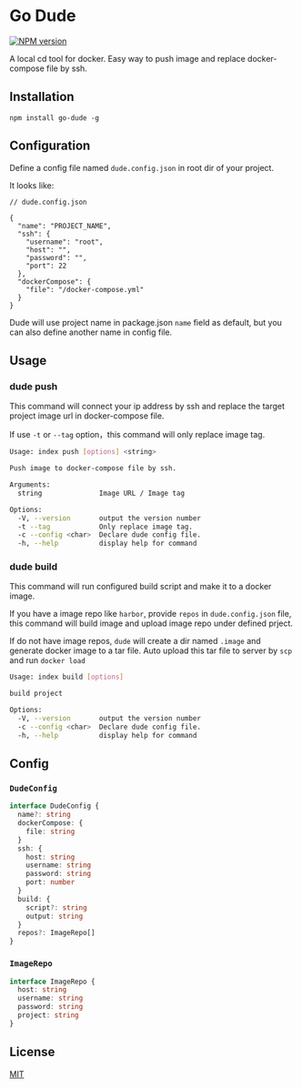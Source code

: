 # Go Dude

[![NPM version](https://img.shields.io/npm/v/go-dude)](https://www.npmjs.com/package/go-dude)

A local cd tool for docker. Easy way to push image and replace docker-compose file by ssh.

## Installation

```
npm install go-dude -g
```

## Configuration

Define a config file named `dude.config.json` in root dir of your project.

It looks like:

```
// dude.config.json

{
  "name": "PROJECT_NAME",
  "ssh": {
    "username": "root",
    "host": "",
    "password": "",
    "port": 22
  },
  "dockerCompose": {
    "file": "/docker-compose.yml"
  }
}
```

Dude will use project name in package.json `name` field as default, but you can also define another name in config file.

## Usage

### dude push

This command will connect your ip address by ssh and replace the target project image url in docker-compose file.

If use `-t` or `--tag` option，this command will only replace image tag.

```bash
Usage: index push [options] <string>

Push image to docker-compose file by ssh.

Arguments:
  string              Image URL / Image tag

Options:
  -V, --version       output the version number
  -t --tag            Only replace image tag.
  -c --config <char>  Declare dude config file.
  -h, --help          display help for command
```

### dude build

This command will run configured build script and make it to a docker image.

If you have a image repo like `harbor`, provide `repos` in `dude.config.json` file, this command will build image and upload image repo under defined prject.

If do not have image repos, `dude` will create a dir named `.image` and generate docker image to a tar file. Auto upload this tar file to server by `scp` and run `docker load`

```bash
Usage: index build [options]

build project

Options:
  -V, --version       output the version number
  -c --config <char>  Declare dude config file.
  -h, --help          display help for command
```

## Config

### `DudeConfig`

```ts
interface DudeConfig {
  name?: string
  dockerCompose: {
    file: string
  }
  ssh: {
    host: string
    username: string
    password: string
    port: number
  }
  build: {
    script?: string
    output: string
  }
  repos?: ImageRepo[]
}
```

### `ImageRepo`

```ts
interface ImageRepo {
  host: string
  username: string
  password: string
  project: string
}
```

## License
[MIT](./LICENSE)
